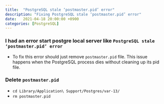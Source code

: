 ```yaml
---
title:  "PostgreSQL stale ‘postmaster.pid’ error"
description: "Fixing PostgreSQL stale ‘postmaster.pid’ error"
date:   2021-04-18 20:00:00 +0900
categories: [PostgreSQL]
---
```


### I had an error start postgre local server like `PostgreSQL stale ‘postmaster.pid’ error`

- To fix this error should just remove `postmaster.pid` file. This issue happens when the PostgreSQL process dies without cleaning up its pid file.

### Delete `postmaster.pid`

- `cd Library/Application\ Support/Postgres/var-13/`
- `rm postmaster.pid`


